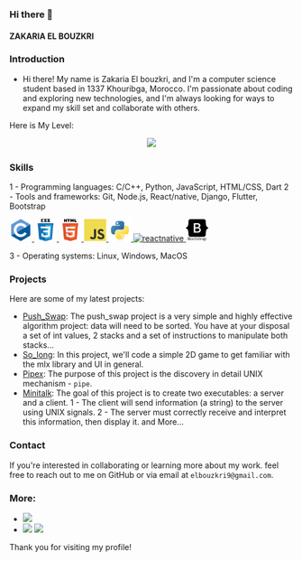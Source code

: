 ### Hi there 👋

<!-- Name : -->

#### ZAKARIA EL BOUZKRI

### Introduction

- Hi there! My name is Zakaria El bouzkri, and I'm a computer science student based in 1337 Khouribga, Morocco.
I'm passionate about coding and exploring new technologies, and I'm always looking for ways to expand my skill set and collaborate with others.

Here is My Level:

<p align = "center" width = "700" > <img width = "800" src = "https://badge.mediaplus.ma/binary/zel-bouz"/></p>

### Skills

1 - Programming languages: C/C++, Python, JavaScript, HTML/CSS, Dart
2 - Tools and frameworks: Git, Node.js, React/native, Django, Flutter, Bootstrap
<p align="left"> <a href="https://www.cprogramming.com/" target="_blank" rel="noreferrer"> <img src="https://raw.githubusercontent.com/devicons/devicon/master/icons/c/c-original.svg" alt="c" width="40" height="40"/> </a> <a href="https://www.w3schools.com/css/" target="_blank" rel="noreferrer"> <img src="https://raw.githubusercontent.com/devicons/devicon/master/icons/css3/css3-original-wordmark.svg" alt="css3" width="40" height="40"/> </a> <a href="https://www.w3.org/html/" target="_blank" rel="noreferrer"> <img src="https://raw.githubusercontent.com/devicons/devicon/master/icons/html5/html5-original-wordmark.svg" alt="html5" width="40" height="40"/> </a> <a href="https://developer.mozilla.org/en-US/docs/Web/JavaScript" target="_blank" rel="noreferrer"> <img src="https://raw.githubusercontent.com/devicons/devicon/master/icons/javascript/javascript-original.svg" alt="javascript" width="40" height="40"/> </a> <a href="https://www.python.org" target="_blank" rel="noreferrer"> <img src="https://raw.githubusercontent.com/devicons/devicon/master/icons/python/python-original.svg" alt="python" width="40" height="40"/> </a> <a href="https://reactnative.dev/" target="_blank" rel="noreferrer"> <img src="https://reactnative.dev/img/header_logo.svg" alt="reactnative" width="40" height="40"/> </a> <a href="https://getbootstrap.com" target="_blank" rel="noreferrer"> <img src="https://raw.githubusercontent.com/devicons/devicon/master/icons/bootstrap/bootstrap-plain-wordmark.svg" alt="bootstrap" width="40" height="40"/> </a> </p>
3 - Operating systems: Linux, Windows, MacOS

### Projects

Here are some of my latest projects:

- [Push_Swap](https://github.com/ZDev7/push_swap): The push_swap project is a very simple and highly effective algorithm project: data will need to be sorted. You have at your disposal a set of int values, 2 stacks and a set of instructions to manipulate both stacks...
- [So_long](https://github.com/ZDev7/so_long): In this project, we'll code a simple 2D game to get familiar with the mlx library and UI in general.
- [Pipex](https://github.com/ZDev7/pipex): The purpose of this project is the discovery in detail UNIX mechanism - `pipe`.
- [Minitalk](https://github.com/ZDev7/minitalk): The goal of this project is to create two executables: a server and a client.
    1 - The client will send information (a string) to the server using UNIX signals.
    2 - The server must correctly receive and interpret this information, then display it.
and More...

### Contact

If you're interested in collaborating or learning more about my work.
feel free to reach out to me on GitHub or via email at `elbouzkri9@gmail.com`.

### More:
- ![](http://github-profile-summary-cards.vercel.app/api/cards/profile-details?username=ZDev7&theme=apprentice)
- ![](http://github-profile-summary-cards.vercel.app/api/cards/stats?username=ZDev7&theme=apprentice)
![](http://github-profile-summary-cards.vercel.app/api/cards/productive-time?username=ZDev7&theme=apprentice&utcOffset=8)

Thank you for visiting my profile!
